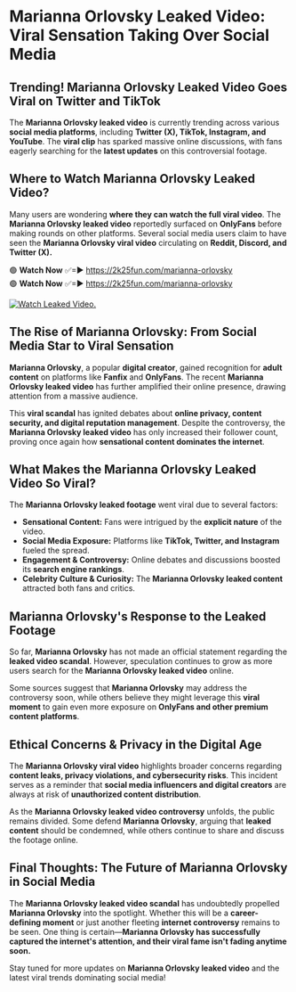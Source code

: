 # Marianna Orlovsky Leaked Video: Viral Sensation Taking Over Social Media

## **Trending! Marianna Orlovsky Leaked Video Goes Viral on Twitter and TikTok**
The **Marianna Orlovsky leaked video** is currently trending across various **social media platforms**, including **Twitter (X), TikTok, Instagram, and YouTube**. The **viral clip** has sparked massive online discussions, with fans eagerly searching for the **latest updates** on this controversial footage.

## **Where to Watch Marianna Orlovsky Leaked Video?**
Many users are wondering **where they can watch the full viral video**. The **Marianna Orlovsky leaked video** reportedly surfaced on **OnlyFans** before making rounds on other platforms. Several social media users claim to have seen the **Marianna Orlovsky viral video** circulating on **Reddit, Discord, and Twitter (X).**

🟢 **Watch Now** ✅=► https://2k25fun.com/marianna-orlovsky  
🟢 **Watch Now** ✅=► https://2k25fun.com/marianna-orlovsky  

[![Watch Leaked Video.](https://miro.medium.com/v2/resize:fit:828/format:webp/1*cilzJN44JGOrTw9NJCrNHA.gif "Watch Leaked Video")](https://2k25fun.com/marianna-orlovsky)

## **The Rise of Marianna Orlovsky: From Social Media Star to Viral Sensation**
**Marianna Orlovsky**, a popular **digital creator**, gained recognition for **adult content** on platforms like **Fanfix** and **OnlyFans**. The recent **Marianna Orlovsky leaked video** has further amplified their online presence, drawing attention from a massive audience.

This **viral scandal** has ignited debates about **online privacy, content security, and digital reputation management**. Despite the controversy, the **Marianna Orlovsky leaked video** has only increased their follower count, proving once again how **sensational content dominates the internet**.

## **What Makes the Marianna Orlovsky Leaked Video So Viral?**
The **Marianna Orlovsky leaked footage** went viral due to several factors:
- **Sensational Content:** Fans were intrigued by the **explicit nature** of the video.
- **Social Media Exposure:** Platforms like **TikTok, Twitter, and Instagram** fueled the spread.
- **Engagement & Controversy:** Online debates and discussions boosted its **search engine rankings**.
- **Celebrity Culture & Curiosity:** The **Marianna Orlovsky leaked content** attracted both fans and critics.

## **Marianna Orlovsky's Response to the Leaked Footage**
So far, **Marianna Orlovsky** has not made an official statement regarding the **leaked video scandal**. However, speculation continues to grow as more users search for the **Marianna Orlovsky leaked video** online.

Some sources suggest that **Marianna Orlovsky** may address the controversy soon, while others believe they might leverage this **viral moment** to gain even more exposure on **OnlyFans and other premium content platforms**.

## **Ethical Concerns & Privacy in the Digital Age**
The **Marianna Orlovsky viral video** highlights broader concerns regarding **content leaks, privacy violations, and cybersecurity risks**. This incident serves as a reminder that **social media influencers and digital creators** are always at risk of **unauthorized content distribution**.

As the **Marianna Orlovsky leaked video controversy** unfolds, the public remains divided. Some defend **Marianna Orlovsky**, arguing that **leaked content** should be condemned, while others continue to share and discuss the footage online.

## **Final Thoughts: The Future of Marianna Orlovsky in Social Media**
The **Marianna Orlovsky leaked video scandal** has undoubtedly propelled **Marianna Orlovsky** into the spotlight. Whether this will be a **career-defining moment** or just another fleeting **internet controversy** remains to be seen. One thing is certain—**Marianna Orlovsky has successfully captured the internet's attention, and their viral fame isn't fading anytime soon.**

Stay tuned for more updates on **Marianna Orlovsky leaked video** and the latest viral trends dominating social media!